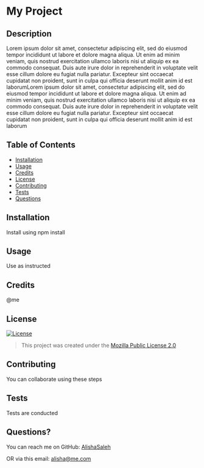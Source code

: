 # My Project

  ## Description

  Lorem ipsum dolor sit amet, consectetur adipiscing elit, sed do eiusmod tempor incididunt ut labore et dolore magna aliqua. Ut enim ad minim veniam, quis nostrud exercitation ullamco laboris nisi ut aliquip ex ea commodo consequat. Duis aute irure dolor in reprehenderit in voluptate velit esse cillum dolore eu fugiat nulla pariatur. Excepteur sint occaecat cupidatat non proident, sunt in culpa qui officia deserunt mollit anim id est laborumLorem ipsum dolor sit amet, consectetur adipiscing elit, sed do eiusmod tempor incididunt ut labore et dolore magna aliqua. Ut enim ad minim veniam, quis nostrud exercitation ullamco laboris nisi ut aliquip ex ea commodo consequat. Duis aute irure dolor in reprehenderit in voluptate velit esse cillum dolore eu fugiat nulla pariatur. Excepteur sint occaecat cupidatat non proident, sunt in culpa qui officia deserunt mollit anim id est laborum

  ## Table of Contents
  
  * [Installation](#installation)
  * [Usage](#usage)
  * [Credits](#credits)
  * [License](#license)
  * [Contributing](#contributing)
  * [Tests](#tests)
  * [Questions](#questions)
  
  ## Installation
  Install using npm install

  ## Usage
  Use as instructed

  ## Credits
  @me

  ## License
  [![License](https://img.shields.io/badge/license-Mozilla-green.svg)](https://shields.io/)


  > This project was created under the [Mozilla Public License 2.0](https://www.mozilla.org/en-US/MPL/2.0/)

  ## Contributing 
  You can collaborate using these steps

  ## Tests
  Tests are conducted

  ## Questions?
  You can reach me on GitHub:
  [AlishaSaleh](github.com/AlishaSaleh)
  
 OR via this email:
  alisha@me.com
  
  